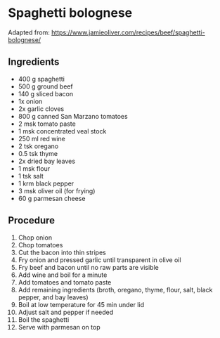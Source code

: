 # Spaghetti bolognese
Adapted from: https://www.jamieoliver.com/recipes/beef/spaghetti-bolognese/
## Ingredients
- 400 g spaghetti
- 500 g ground beef
- 140 g sliced bacon
- 1x onion
- 2x garlic cloves
- 800 g canned San Marzano tomatoes
- 2 msk tomato paste
- 1 msk concentrated veal stock
- 250 ml red wine
- 2 tsk oregano
- 0.5 tsk thyme
- 2x dried bay leaves
- 1 msk flour
- 1 tsk salt
- 1 krm black pepper
- 3 msk oliver oil (for frying)
- 60 g parmesan cheese
## Procedure
1. Chop onion
2. Chop tomatoes
3. Cut the bacon into thin stripes
4. Fry onion and pressed garlic until transparent in olive oil
5. Fry beef and bacon until no raw parts are visible
6. Add wine and boil for a minute
7. Add tomatoes and tomato paste
8. Add remaining ingredients (broth, oregano, thyme, flour, salt, black pepper, and bay leaves)
9. Boil at low temperature for 45 min under lid
10. Adjust salt and pepper if needed
11. Boil the spaghetti
12. Serve with parmesan on top
